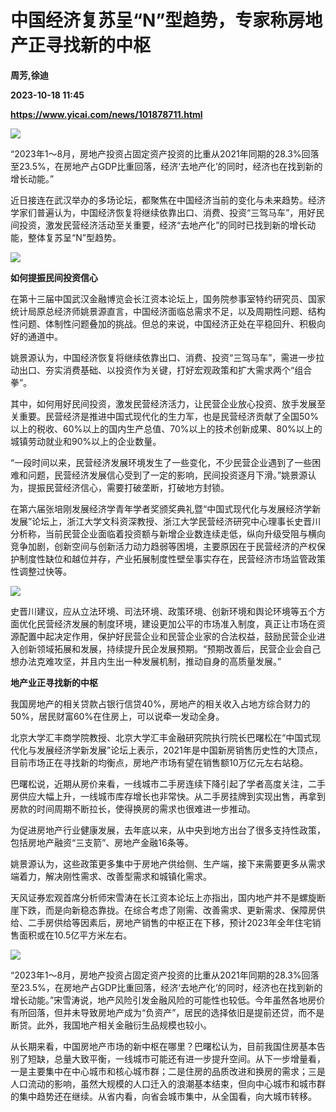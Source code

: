 # 中国经济复苏呈“N”型趋势，专家称房地产正寻找新的中枢
**周芳,徐迪**

**2023-10-18 11:45**

**https://www.yicai.com/news/101878711.html**

![](https://imgcdn.yicai.com/uppics/slides/2023/10/a6c7339b0e275a8582f0a85fa7032402.jpg)

“2023年1～8月，房地产投资占固定资产投资的比重从2021年同期的28.3%回落至23.5%，在房地产占GDP比重回落，经济‘去地产化’的同时，经济也在找到新的增长动能。”

近日接连在武汉举办的多场论坛，都聚焦在中国经济当前的变化与未来趋势。经济学家们普遍认为，中国经济恢复将继续依靠出口、消费、投资“三驾马车”，用好民间投资，激发民营经济活动至关重要，经济“去地产化”的同时已找到新的增长动能，整体复苏呈“N”型趋势。

![](https://imgcdn.yicai.com/uppics/images/2023/10/6537108bc93eec855a7213eca9421520.jpg)

**如何提振民间投资信心**

在第十三届中国武汉金融博览会长江资本论坛上，国务院参事室特约研究员、国家统计局原总经济师姚景源直言，中国经济面临总需求不足，以及周期性问题、结构性问题、体制性问题叠加的挑战。但总的来说，中国经济正处在平稳回升、积极向好的通道中。

姚景源认为，中国经济恢复将继续依靠出口、消费、投资“三驾马车”，需进一步拉动出口、夯实消费基础、以投资作为关键，打好宏观政策和扩大需求两个“组合拳”。

其中，如何用好民间投资，激发民营经济活力，让民营企业放心投资、放手发展至关重要。民营经济是推进中国式现代化的生力军，也是民营经济贡献了全国50%以上的税收、60%以上的国内生产总值、70%以上的技术创新成果、80%以上的城镇劳动就业和90%以上的企业数量。

“一段时间以来，民营经济发展环境发生了一些变化，不少民营企业遇到了一些困难和问题，民营经济发展信心受到了一定的影响，民间投资逐月下滑。”姚景源认为，提振民营经济信心，需要打破垄断，打破地方封锁。

在第六届张培刚发展经济学青年学者奖颁奖典礼暨“中国式现代化与发展经济学新发展”论坛上，浙江大学文科资深教授、浙江大学民营经济研究中心理事长史晋川分析称，当前民营企业面临着投资额与新增企业数连续走低，纵向升级受阻与横向竞争加剧，创新空间与创新活力动力趋弱等困境，主要原因在于民营经济的产权保护制度性缺位和越位并存，产业拓展制度性壁垒事实存在，民营经济市场监管政策性调整过快等。

![](https://imgcdn.yicai.com/uppics/images/2023/10/fe233735148edf5c99d09b8ae032a2e8.jpg)

史晋川建议，应从立法环境、司法环境、政策环境、创新环境和舆论环境等五个方面优化民营经济发展的制度环境，建设更加公平的市场准入制度，真正让市场在资源配置中起决定作用，保护好民营企业和民营企业家的合法权益，鼓励民营企业进入创新领域拓展和发展，持续提升民企发展预期。“预期改善后，民营企业会自己想办法克难攻坚，并且内生出一种发展机制，推动自身的高质量发展。”

**地产业正寻找新的中枢**

我国房地产的相关贷款占银行信贷40%，房地产的相关收入占地方综合财力的50%，居民财富60%在住房上，可以说牵一发动全身。

北京大学汇丰商学院教授、北京大学汇丰金融研究院执行院长巴曙松在“中国式现代化与发展经济学新发展”论坛上表示，2021年是中国新房销售历史性的大顶点，目前市场正在寻找新的均衡点，房地产市场有望在销售额10万亿元左右站稳。

巴曙松说，近期从房价来看，一线城市二手房连续下降引起了学者高度关注，二手房供应大幅上升，一线城市库存增长也非常快。从二手房挂牌到实现出售，再拿到房款的时间周期不断拉长，使得换房的需求也很难进一步推动。

为促进房地产行业健康发展，去年底以来，从中央到地方出台了很多支持性政策，包括房地产融资“三支箭”、房地产金融16条等。

姚景源认为，这些政策更多集中于房地产供给侧、生产端，接下来需要更多从需求端着力，解决刚性需求、改善型需求和城镇化需求。

天风证券宏观首席分析师宋雪涛在长江资本论坛上亦指出，国内地产并不是螺旋断崖下跌，而是向新稳态靠拢。在综合考虑了刚需、改善需求、更新需求、保障房供给、二手房供给等因素后，房地产销售的中枢正在下移，预计2023年全年住宅销售面积或在10.5亿平方米左右。

![](https://imgcdn.yicai.com/uppics/images/2023/10/aff92d220365c5e08090bbf7a119ed8d.jpg)

“2023年1～8月，房地产投资占固定资产投资的比重从2021年同期的28.3%回落至23.5%，在房地产占GDP比重回落，经济‘去地产化’的同时，经济也在找到新的增长动能。”宋雪涛说，地产风险引发金融风险的可能性也较低。今年虽然各地房价有所回落，但并未导致房地产成为“负资产”，居民的选择依旧是提前还贷，而不是断贷。此外，我国地产相关金融衍生品规模也较小。

从长期来看，中国房地产市场的新中枢在哪里？巴曙松认为，目前我国住房基本告别了短缺，总量大致平衡，一线城市可能还有进一步提升空间。从下一步增量看，一是主要集中在中心城市和核心城市群；二是住房的品质改进和换房的需求；三是人口流动的影响，虽然大规模的人口迁入的浪潮基本结束，但向中心城市和城市群的集中趋势还在继续。从省内看，向省会城市集中，从全国看，向大城市转移。